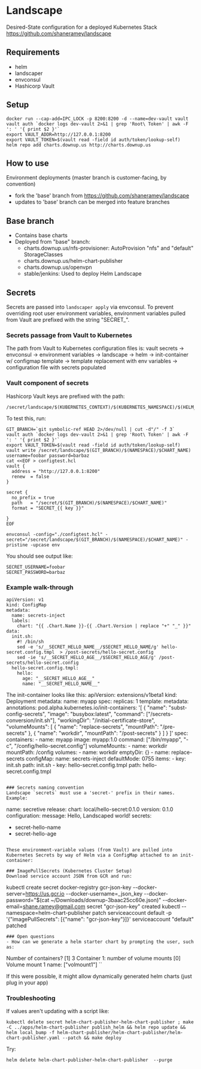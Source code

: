 # Landscape
Desired-State configuration for a deployed Kubernetes Stack
https://github.com/shaneramey/landscape

## Requirements
- helm
- landscaper
- envconsul
- Hashicorp Vault

## Setup
```
docker run --cap-add=IPC_LOCK -p 8200:8200 -d --name=dev-vault vault
vault auth `docker logs dev-vault 2>&1 | grep 'Root\ Token' | awk -F ': ' '{ print $2 }'`
export VAULT_ADDR=http://127.0.0.1:8200
export VAULT_TOKEN=$(vault read -field id auth/token/lookup-self)
helm repo add charts.downup.us http://charts.downup.us
```

## How to use
Environment deployments (master branch is customer-facing, by convention)
 - fork the 'base' branch from https://github.com/shaneramey/landscape
 - updates to 'base' branch can be merged into feature branches

## Base branch
 - Contains base charts
 - Deployed from  "base" branch:
    - charts.downup.us/nfs-provisioner: AutoProvision "nfs" and "default" StorageClasses
    - charts.downup.us/helm-chart-publisher
    - charts.downup.us/openvpn
    - stable/jenkins: Used to deploy Helm Landscape

## Secrets
Secrets are passed into `landscaper apply` via envconsul. 
To prevent overriding root user environment variables, environment variables pulled from Vault are prefixed with the string "SECRET_".

### Secrets passage from Vault to Kubernetes
The path from Vault to Kubernetes configuration files is:
vault secrets
    -> envconsul
        -> environment variables
            -> landscape
                -> helm
		            -> init-container w/ configmap template
		                -> template replacement with env variables
		                    -> configuration file with secrets populated

### Vault component of secrets
Hashicorp Vault keys are prefixed with the path:
```
/secret/landscape/$(KUBERNETES_CONTEXT)/$(KUBERNETES_NAMESPACE)/$(HELM_CHARTNAME)/
```

To test this, run:
```
GIT_BRANCH=`git symbolic-ref HEAD 2>/dev/null | cut -d"/" -f 3`
vault auth `docker logs dev-vault 2>&1 | grep 'Root\ Token' | awk -F ': ' '{ print $2 }'`
export VAULT_TOKEN=$(vault read -field id auth/token/lookup-self)
vault write /secret/landscape/$(GIT_BRANCH)/$(NAMESPACE)/$CHART_NAME) username=foobar password=barbaz
cat <<EOF > configtest.hcl
vault {
  address = "http://127.0.0.1:8200"
  renew  = false
}

secret {
  no_prefix = true
  path   = "/secret/$(GIT_BRANCH)/$(NAMESPACE)/$CHART_NAME)"
  format = "SECRET_{{ key }}"

}
EOF

envconsul -config="./configtest.hcl" -secret="/secret/landscape/$(GIT_BRANCH)/$(NAMESPACE)/$CHART_NAME)" -pristine -upcase env
```

You should see output like:
```
SECRET_USERNAME=foobar
SECRET_PASSWORD=barbaz
```

### Example walk-through
```
apiVersion: v1
kind: ConfigMap
metadata:
  name: secrets-inject
  labels:
    chart: "{{ .Chart.Name }}-{{ .Chart.Version | replace "+" "_" }}"
data:
  init.sh:
    #! /bin/sh
    sed -e 's/__SECRET_HELLO_NAME__/$SECRET_HELLO_NAME/g' hello-secret.config.tmpl  > /post-secrets/hello-secret.config
    sed -ie 's/__SECRET_HELLO_AGE__/$SECRET_HELLO_AGE/g' /post-secrets/hello-secret.config
  hello-secret.config.tmpl:
    hello:
      age: "__SECRET_HELLO_AGE__"
      name: "__SECRET_HELLO_NAME__"
```

The init-container looks like this:
apiVersion: extensions/v1beta1
kind: Deployment
metadata:
  name: myapp
spec:
  replicas: 1
  template:
    metadata:
      annotations:
        pod.alpha.kubernetes.io/init-containers: '[
            {
                "name": "subst-config-secrets",
                "image": "busybox:latest",
                "command": ["/secrets-conversion/init.sh"],
                "workingDir": "/initial-certificate-store",
                "volumeMounts": [
                  {
                    "name": "replace-secrets",
                    "mountPath": "/pre-secrets"
                  },
                  {
                    "name": "workdir",
                    "mountPath": "/post-secrets"
                  }
                ]
            }
        ]'
    spec:
      containers:
      - name: myapp
        image: myapp:1.0
        command: ["/bin/myapp", "-c", "/config/hello-secret.config"]
        volumeMounts:
        - name: workdir
          mountPath: /config
      volumes:
        - name: workdir
          emptyDir: {}
        - name: replace-secrets
          configMap:
            name: secrets-inject
            defaultMode: 0755
            items:
            - key: init.sh
              path: init.sh
            - key: hello-secret.config.tmpl
              path: hello-secret.config.tmpl
```

### Secrets naming convention
Landscape `secrets` must use a 'secret-' prefix in their names. Example:
```
name: secretive
release:
  chart: local/hello-secret:0.1.0
  version: 0.1.0
configuration:
  message: Hello, Landscaped world!
secrets:
  - secret-hello-name
  - secret-hello-age
```

These environment-variable values (from Vault) are pulled into Kubernetes Secrets by way of Helm via a ConfigMap attached to an init-container:

### ImagePullSecrets (Kubernetes Cluster Setup)
Download service account JSON from GCR and run:
```
kubectl create secret docker-registry gcr-json-key --docker-server=https://us.gcr.io --docker-username=_json_key --docker-password="$(cat ~/Downloads/downup-3baac25cc60e.json)" --docker-email=shane.ramey@gmail.com
secret "gcr-json-key" created
kubectl --namespace=helm-chart-publisher patch serviceaccount default -p '{"imagePullSecrets": [{"name": "gcr-json-key"}]}'
serviceaccount "default" patched
```
### Open questions
- How can we generate a helm starter chart by prompting the user, such as:
```
Number of containers? [1] 3
  Container 1: number of volume mounts [0]
    Volume mount 1 name: ["volmount1"]
``

If this were possible, it might allow dynamically generated helm charts (just plug in your app)

### Troubleshooting
If values aren't updating with a script like:
```
kubectl delete secret helm-chart-publisher-helm-chart-publisher ; make -C ../apps/helm-chart-publisher publish_helm && helm repo update && helm local_bump -f helm-chart-publisher/helm-chart-publisher/helm-chart-publisher.yaml --patch && make deploy
```
Try:
```
helm delete helm-chart-publisher-helm-chart-publisher  --purge
```
